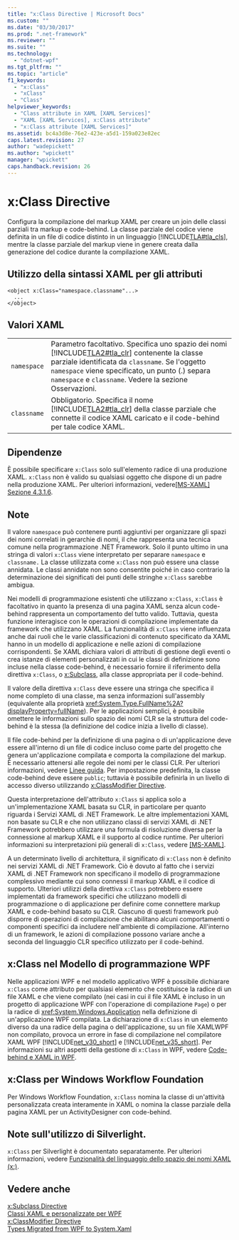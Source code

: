 ```yaml
---
title: "x:Class Directive | Microsoft Docs"
ms.custom: ""
ms.date: "03/30/2017"
ms.prod: ".net-framework"
ms.reviewer: ""
ms.suite: ""
ms.technology: 
  - "dotnet-wpf"
ms.tgt_pltfrm: ""
ms.topic: "article"
f1_keywords: 
  - "x:Class"
  - "xClass"
  - "Class"
helpviewer_keywords: 
  - "Class attribute in XAML [XAML Services]"
  - "XAML [XAML Services], x:Class attribute"
  - "x:Class attribute [XAML Services]"
ms.assetid: bc4a3d8e-76e2-423e-a5d1-159a023e82ec
caps.latest.revision: 27
author: "wadepickett"
ms.author: "wpickett"
manager: "wpickett"
caps.handback.revision: 26
---
```

# x:Class Directive
Configura la compilazione del markup XAML per creare un join delle classi parziali tra markup e code\-behind.  La classe parziale del codice viene definita in un file di codice distinto in un linguaggio [!INCLUDE[TLA#tla_cls](../../../includes/tlasharptla-cls-md.md)], mentre la classe parziale del markup viene in genere creata dalla generazione del codice durante la compilazione XAML.  
  
## Utilizzo della sintassi XAML per gli attributi  
  
```  
<object x:Class="namespace.classname"...>  
  ...  
</object>  
```  
  
## Valori XAML  
  
|||  
|-|-|  
|`namespace`|Parametro facoltativo.  Specifica uno spazio dei nomi [!INCLUDE[TLA2#tla_clr](../../../includes/tla2sharptla-clr-md.md)] contenente la classe parziale identificata da `classname`.  Se l'oggetto `namespace` viene specificato, un punto \(.\) separa `namespace` e `classname`.  Vedere la sezione Osservazioni.|  
|`classname`|Obbligatorio.  Specifica il nome [!INCLUDE[TLA2#tla_clr](../../../includes/tla2sharptla-clr-md.md)] della classe parziale che connette il codice XAML caricato e il code\-behind per tale codice XAML.|  
  
## Dipendenze  
 È possibile specificare `x:Class` solo sull'elemento radice di una produzione XAML.  `x:Class` non è valido su qualsiasi oggetto che dispone di un padre nella produzione XAML.  Per ulteriori informazioni, vedere[\[MS\-XAML\] Sezione 4.3.1.6](http://go.microsoft.com/fwlink/?LinkId=114525).  
  
## Note  
 Il valore  `namespace` può contenere punti aggiuntivi per organizzare gli spazi dei nomi correlati in gerarchie di nomi, il che rappresenta una tecnica comune nella programmazione .NET Framework.  Solo il punto ultimo in una stringa di valori `x:Class` viene interpretato per separare `namespace` e `classname.` La classe utilizzata come `x:Class` non può essere una classe annidata.  Le classi annidate non sono consentite poiché in caso contrario la determinazione dei significati dei punti delle stringhe `x:Class` sarebbe ambigua.  
  
 Nei modelli di programmazione esistenti che utilizzano `x:Class`, `x:Class` è facoltativo in quanto la presenza di una pagina XAML senza alcun code\-behind rappresenta un comportamento del tutto valido.  Tuttavia, questa funzione interagisce con le operazioni di compilazione implementate da framework che utilizzano XAML.  La funzionalità di `x:Class` viene influenzata anche dai ruoli che le varie classificazioni di contenuto specificato da XAML hanno in un modello di applicazione e nelle azioni di compilazione corrispondenti.  Se XAML dichiara valori di attributi di gestione degli eventi o crea istanze di elementi personalizzati in cui le classi di definizione sono incluse nella classe code\-behind, è necessario fornire il riferimento della direttiva `x:Class`, o [x:Subclass](../../../docs/framework/xaml-services/x-subclass-directive.md), alla classe appropriata per il code\-behind.  
  
 Il valore della direttiva `x:Class` deve essere una stringa che specifica il nome completo di una classe, ma senza informazioni sull'assembly \(equivalente alla proprietà <xref:System.Type.FullName%2A?displayProperty=fullName>\).  Per le applicazioni semplici, è possibile omettere le informazioni sullo spazio dei nomi CLR se la struttura del code\-behind è la stessa \(la definizione del codice inizia a livello di classe\).  
  
 Il file code\-behind per la definizione di una pagina o di un'applicazione deve essere all'interno di un file di codice incluso come parte del progetto che genera un'applicazione compilata e comporta la compilazione del markup.  È necessario attenersi alle regole dei nomi per le classi CLR.  Per ulteriori informazioni, vedere [Linee guida](../../../docs/standard/design-guidelines/index.md).  Per impostazione predefinita, la classe code\-behind deve essere `public`; tuttavia è possibile definirla in un livello di accesso diverso utilizzando [x:ClassModifier Directive](../../../docs/framework/xaml-services/x-classmodifier-directive.md).  
  
 Questa interpretazione dell'attributo `x:Class` si applica solo a un'implementazione XAML basata su CLR, in particolare per quanto riguarda i Servizi XAML di .NET Framework.  Le altre implementazioni XAML non basate su CLR e che non utilizzano classi di servizi XAML di .NET Framework potrebbero utilizzare una formula di risoluzione diversa per la connessione al markup XAML e il supporto al codice runtime.  Per ulteriori informazioni su interpretazioni più generali di `x:Class`, vedere [\[MS\-XAML\]](http://go.microsoft.com/fwlink/?LinkId=114525).  
  
 A un determinato livello di architettura, il significato di `x:Class` non è definito nei servizi XAML di .NET Framework.  Ciò è dovuto al fatto che i servizi XAML di .NET Framework non specificano il modello di programmazione complessivo mediante cui sono connessi il markup XAML e il codice di supporto.  Ulteriori utilizzi della direttiva `x:Class` potrebbero essere implementati da framework specifici che utilizzano modelli di programmazione o di applicazione per definire come connettere markup XAML e code\-behind basato su CLR.  Ciascuno di questi framework può disporre di operazioni di compilazione che abilitano alcuni comportamenti o componenti specifici da includere nell'ambiente di compilazione.  All'interno di un framework, le azioni di compilazione possono variare anche a seconda del linguaggio CLR specifico utilizzato per il code\-behind.  
  
## x:Class nel Modello di programmazione WPF  
 Nelle applicazioni WPF e nel modello applicativo WPF è possibile dichiarare `x:Class` come attributo per qualsiasi elemento che costituisce la radice di un file XAML e che viene compilato \(nei casi in cui il file XAML è incluso in un progetto di applicazione WPF con l'operazione di compilazione `Page`\) o per la radice di <xref:System.Windows.Application> nella definizione di un'applicazione WPF compilata.  La dichiarazione di `x:Class` in un elemento diverso da una radice della pagina o dell'applicazione, su un file XAMLWPF non compilato, provoca un errore in fase di compilazione nel compilatore XAML WPF [!INCLUDE[net_v30_short](../../../includes/net-v30-short-md.md)] e [!INCLUDE[net_v35_short](../../../includes/net-v35-short-md.md)].  Per informazioni su altri aspetti della gestione di `x:Class` in WPF, vedere [Code\-behind e XAML in WPF](../../../docs/framework/wpf/advanced/code-behind-and-xaml-in-wpf.md).  
  
## x:Class per Windows Workflow Foundation  
 Per Windows Workflow Foundation, `x:Class` nomina la classe di un'attività personalizzata creata interamente in XAML o nomina la classe parziale della pagina XAML per un ActivityDesigner con code\-behind.  
  
## Note sull'utilizzo di Silverlight.  
 `x:Class` per Silverlight è documentato separatamente.  Per ulteriori informazioni, vedere [Funzionalità del linguaggio dello spazio dei nomi XAML \(x:\)](http://msdn.microsoft.com/it-it/library/cc188995\(vs.95\).aspx).  
  
## Vedere anche  
 [x:Subclass Directive](../../../docs/framework/xaml-services/x-subclass-directive.md)   
 [Classi XAML e personalizzate per WPF](../../../docs/framework/wpf/advanced/xaml-and-custom-classes-for-wpf.md)   
 [x:ClassModifier Directive](../../../docs/framework/xaml-services/x-classmodifier-directive.md)   
 [Types Migrated from WPF to System.Xaml](../../../docs/framework/xaml-services/types-migrated-from-wpf-to-system-xaml.md)